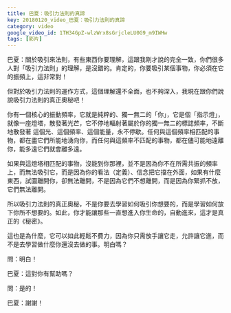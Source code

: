 ```yaml
---
title: 巴夏：吸引力法則的真諦
key: 20180120_video_巴夏：吸引力法則的真諦
category: video
google_video_id: 1TH34GpZ-wlzWrx8sGrjcleLU0G9_m9IWHw
tags: [影片]
---
```


巴夏：關於吸引來法則，有些東西你要理解，這跟我剛才說的完全一致，你們很多人對「吸引力法則」的理解，是沒錯的。肯定的，你要吸引某個事物，你必須在它的振頻上，這非常對！

但對於吸引力法則的運作方式，這個理解還不全面，也不夠深入，我現在跟你們說說吸引力法則的真正奧秘吧！

你有一個核心的振動頻率，它就是純粹的、獨一無二的「你」，它是個「指示燈」，就像一座燈塔，散發著光芒，它不停地輻射著屬於你的獨一無二的標誌頻率，不斷地散發著 這個光、這個頻率、這個能量，永不停歇。任何與這個頻率相匹配的事物，都在盡它們所能地湧向你，而任何與這頻率不匹配的事物，都在儘可能地遠離你，能多遠它們就會離多遠。

如果與這燈塔相匹配的事物，沒能到你那裡，並不是因為你不在所需共振的頻率上，而無法吸引它，而是因為你的看法（定義）、信念把它擋在外面，如果有什麼東西，試圖離開你，卻無法離開，不是因為它們不想離開，而是因為你緊抓不放，它們無法離開。

所以吸引力法則的真正奧秘，不是你要去學習如何吸引你想要的，而是學習如何放下你所不想要的。如此，你才能讓那些一直想進入你生命的，自動進來，這才是真正的《秘密》。

這也是為什麼，它可以如此輕鬆不費力，因為你只需放手讓它走，允許讓它進，而不是去學習做什麼你還沒去做的事。明白嗎？

問：明白！

巴夏：這對你有幫助嗎？

問：是的！

巴夏：謝謝！
